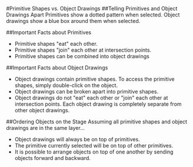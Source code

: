 #Primitive Shapes vs. Object Drawings
##Telling Primitives and Object Drawings Apart
Primitives show a dotted pattern when selected. Object drawings show a blue box around them when selected.

##Important Facts about Primitives
* Primitive shapes "eat" each other.
* Primitive shapes "join" each other at intersection points.
* Primitive shapes can be combined into object drawings

##Important Facts about Object Drawings
* Object drawings contain primitive shapes. To access the primitive shapes, simply double-click on the object.
* Object drawings can be broken apart into primitive shapes.
* Object drawings do not "eat" each other or "join" each other at intersection points. Each object drawing is completely separate from other object drawings.

##Ordering Objects on the Stage
Assuming all primitive shapes and object drawings are in the same layer...
* Object drawings will always be on top of primitives.
* The primitive currently selected will be on top of other primitives.
* It is possible to arrange objects on top of one another by sending objects forward and backward.